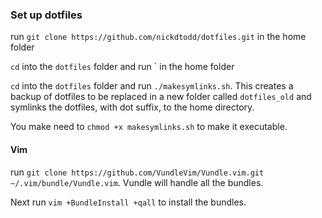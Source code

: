 ### Set up dotfiles ###

run `git clone https://github.com/nickdtodd/dotfiles.git` in the home folder

`cd` into the `dotfiles` folder and run ` in the home folder

`cd` into the `dotfiles` folder and run `./makesymlinks.sh`. This creates a backup of dotfiles to be replaced
in a new folder called `dotfiles_old` and symlinks the dotfiles, with dot suffix, to the home directory.

You make need to `chmod +x makesymlinks.sh` to make it executable.

#### Vim ####

run `git clone https://github.com/VundleVim/Vundle.vim.git ~/.vim/bundle/Vundle.vim`. Vundle will handle all the bundles.

Next run `vim +BundleInstall +qall` to install the bundles.
